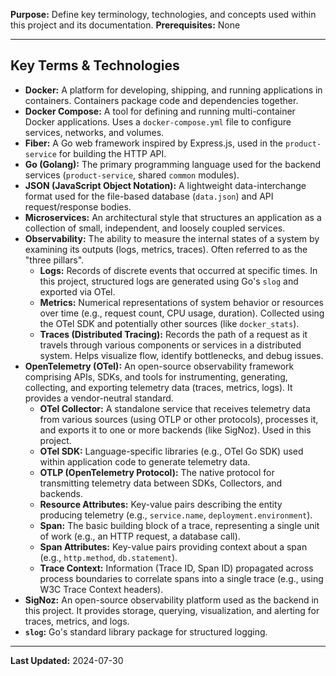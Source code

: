 

**Purpose:** Define key terminology, technologies, and concepts used within this project and its documentation.
**Prerequisites:** None

---

## Key Terms & Technologies

*   **Docker:** A platform for developing, shipping, and running applications in containers. Containers package code and dependencies together.
*   **Docker Compose:** A tool for defining and running multi-container Docker applications. Uses a `docker-compose.yml` file to configure services, networks, and volumes.
*   **Fiber:** A Go web framework inspired by Express.js, used in the `product-service` for building the HTTP API.
*   **Go (Golang):** The primary programming language used for the backend services (`product-service`, shared `common` modules).
*   **JSON (JavaScript Object Notation):** A lightweight data-interchange format used for the file-based database (`data.json`) and API request/response bodies.
*   **Microservices:** An architectural style that structures an application as a collection of small, independent, and loosely coupled services.
*   **Observability:** The ability to measure the internal states of a system by examining its outputs (logs, metrics, traces). Often referred to as the "three pillars".
    *   **Logs:** Records of discrete events that occurred at specific times. In this project, structured logs are generated using Go's `slog` and exported via OTel.
    *   **Metrics:** Numerical representations of system behavior or resources over time (e.g., request count, CPU usage, duration). Collected using the OTel SDK and potentially other sources (like `docker_stats`).
    *   **Traces (Distributed Tracing):** Records the path of a request as it travels through various components or services in a distributed system. Helps visualize flow, identify bottlenecks, and debug issues.
*   **OpenTelemetry (OTel):** An open-source observability framework comprising APIs, SDKs, and tools for instrumenting, generating, collecting, and exporting telemetry data (traces, metrics, logs). It provides a vendor-neutral standard.
    *   **OTel Collector:** A standalone service that receives telemetry data from various sources (using OTLP or other protocols), processes it, and exports it to one or more backends (like SigNoz). Used in this project.
    *   **OTel SDK:** Language-specific libraries (e.g., OTel Go SDK) used within application code to generate telemetry data.
    *   **OTLP (OpenTelemetry Protocol):** The native protocol for transmitting telemetry data between SDKs, Collectors, and backends.
    *   **Resource Attributes:** Key-value pairs describing the entity producing telemetry (e.g., `service.name`, `deployment.environment`).
    *   **Span:** The basic building block of a trace, representing a single unit of work (e.g., an HTTP request, a database call).
    *   **Span Attributes:** Key-value pairs providing context about a span (e.g., `http.method`, `db.statement`).
    *   **Trace Context:** Information (Trace ID, Span ID) propagated across process boundaries to correlate spans into a single trace (e.g., using W3C Trace Context headers).
*   **SigNoz:** An open-source observability platform used as the backend in this project. It provides storage, querying, visualization, and alerting for traces, metrics, and logs.
*   **`slog`:** Go's standard library package for structured logging.

---

**Last Updated:** 2024-07-30
